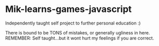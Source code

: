 # Mik-learns-games-javascript
Independently taught self project to further personal education :)


There is bound to be TONS of mistakes, or generally ugliness in here. REMEMBER: Self taught...but it wont hurt my feelings if you are correct.
